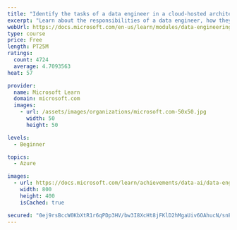 ```yaml
---
title: "Identify the tasks of a data engineer in a cloud-hosted architecture"
excerpt: "Learn about the responsibilities of a data engineer, how they relate to the jobs of other data and AI roles, and explore common data engineering practices."
webUrl: https://docs.microsoft.com/en-us/learn/modules/data-engineering-processes/
type: course
price: Free
length: PT25M
ratings:
  count: 4724
  average: 4.7093563
heat: 57

provider:
  name: Microsoft Learn
  domain: microsoft.com
  images:
    - url: /assets/images/organizations/microsoft.com-50x50.jpg
      width: 50
      height: 50

levels:
  - Beginner

topics:
  - Azure

images:
  - url: https://docs.microsoft.com/learn/achievements/data-ai/data-engineering-processes-badge-social.png
    width: 800
    height: 400
    isCached: true

secured: "0ej9rsBccW0KbXtR1r6qPDp3HV/bw3I8XcHt8jFKlD2hMgaUiv6OAhucN/snE8kV0QYJwK4rpXzfJLtlKmPPjLEX6WDoTKkvMU8oiBcz60w3TMH+pj6LCDyeCwQohZ0ALIgv056Kmfj6NUFO+TbDEo7pLX0D5q55JJ9w3VFXxG7HA+qQrR0a/CkCD6eVUkUB7ELKANBJf6IzH0n848Q/7+lRiwS1thi00UerxmqIUY1SuAJYoUuhGQyh1o1fuH/AlSUo3uMLzQmGRrMsrgminoD2l+BZcoHG2DS5js14djRnySUg8IIVR8GU96rX1vTw4DU2XJUUM3vp+sxV41yrGAwS7FMz/rs8EjeYN5PfQ/EeECjRP1wVhJMcfEMPiiCURn9HHNNZ3S0A5Xp3C4GxSkbjuTOvF9ATgpVQ07MHB+U=;iDtZ+354hm9Ygfz7JxP6UQ=="
---
```


